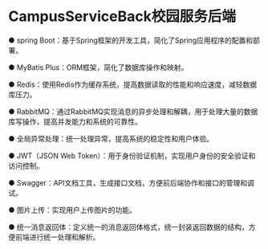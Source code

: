 # CampusServiceBack校园服务后端
● spring Boot：基于Spring框架的开发工具，简化了Spring应用程序的配置和部署。

● MyBatis Plus：ORM框架，简化了数据库操作和映射。

● Redis：使用Redis作为缓存系统，提高数据读取的性能和响应速度，减轻数据库压力。

● RabbitMQ：通过RabbitMQ实现消息的异步处理和解耦，用于处理大量的数据库写操作，提高并发能力和系统的可靠性。

● 全局异常处理：统一处理异常，提高系统的稳定性和用户体验。

● JWT（JSON Web Token）：用于身份验证机制，实现用户身份的安全验证和访问控制。

● Swagger：API文档工具，生成接口文档，方便前后端协作和接口的管理和调试。

● 图片上传：实现用户上传图片的功能。

● 统一消息返回体：定义统一的消息返回体格式，统一封装返回数据的结构，方便前端进行统一处理和解析。
